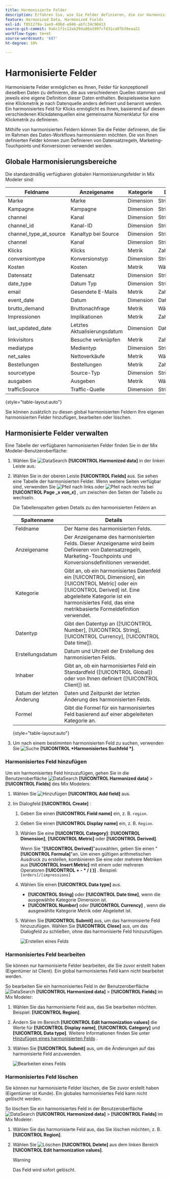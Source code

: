 ```yaml
---
title: Harmonisierte Felder
description: Erfahren Sie, wie Sie Felder definieren, die zur Harmonisierung Ihrer Daten in Mix Modeler verwendet werden sollen.
feature: Harmonized Data, Harmonized Fields
exl-id: f051279a-1ae9-49bd-a946-abfc34c90413
source-git-commit: 9a6c1f1c12ab29da80a1997cfd31ca07b38eaa22
workflow-type: tm+mt
source-wordcount: '687'
ht-degree: 10%

---
```


# Harmonisierte Felder

Harmonisierte Felder ermöglichen es Ihnen, Felder für konzeptionell dieselben Daten zu definieren, die aus verschiedenen Quellen stammen und jeweils eine eigene Definition dieser Daten enthalten. Beispielsweise kann eine Klickmetrik je nach Datenquelle anders definiert und benannt werden. Ein harmonisiertes Feld für Klicks ermöglicht es Ihnen, basierend auf diesen verschiedenen Klickdatenquellen eine gemeinsame Nomenklatur für eine Klickmetrik zu definieren.

Mithilfe von harmonisierten Feldern können Sie die Felder definieren, die Sie im Rahmen des Daten-Workflows harmonisieren möchten. Die von Ihnen definierten Felder können zum Definieren von Datensatzregeln, Marketing-Touchpoints und Konversionen verwendet werden.

## Globale Harmonisierungsbereiche

Die standardmäßig verfügbaren globalen Harmonisierungsfelder in Mix Modeler sind:


| Feldname | Anzeigename | Kategorie | Datentyp | Kommentar |
| ---------------------- | ---------------------- | --------- | --------- | --------- |
| Marke | Marke | Dimension | String |           |
| Kampagne | Kampagne | Dimension | String |           |
| channel | Kanal | Dimension | String |           |
| channel_id | Kanal-ID | Dimension | String |           |
| channel_type_at_source | Kanaltyp bei Source | Dimension | String |           |
| channel | Kanal | Dimension | String |           |
| Klicks | Klicks | Metrik | Zahl |           |
| conversiontype | Konversionstyp | Dimension | String |           |
| Kosten | Kosten | Metrik | Währung |           |
| Datensatz | Datensatz | Dimension | String |           |
| date_type | Datum Typ | Dimension | String | Tag, Woche |
| email | Gesendete E-Mails | Metrik | Zahl |           |
| event_date | Datum | Dimension | Datum/Uhrzeit |           |
| brutto_demand | Bruttonachfrage | Metrik | Währung |           |
| Impressionen | Implikationen | Metrik | Zahl |           |
| last_updated_date | Letztes Aktualisierungsdatum | Dimension | Datum/Uhrzeit |           |
| linkvisitors | Besuche verknüpfen | Metrik | Zahl |           |
| mediatype | Medientyp | Dimension | String |           |
| net_sales | Nettoverkäufe | Metrik | Währung |           |
| Bestellungen | Bestellungen | Metrik | Zahl |           |
| sourcetype | Source-Typ | Dimension | String |           |
| ausgaben | Ausgeben | Metrik | Währung |           |
| trafficSource | Traffic-Quelle | Dimension | String |           |

{style="table-layout:auto"}

Sie können zusätzlich zu diesen global harmonisierten Feldern Ihre eigenen harmonisierten Felder hinzufügen, bearbeiten oder löschen.

## Harmonisierte Felder verwalten

Eine Tabelle der verfügbaren harmonisierten Felder finden Sie in der Mix Modeler-Benutzeroberfläche:

1. Wählen Sie ![DataSearch](/help/assets/icons/DataCheck.svg) **[!UICONTROL Harmonized data]** in der linken Leiste aus.

1. Wählen Sie in der oberen Leiste **[!UICONTROL Fields]** aus. Sie sehen eine Tabelle der harmonisierten Felder. Wenn weitere Seiten verfügbar sind, verwenden Sie ![Pfeil nach links](/help/assets/icons/ChevronLeft.svg) oder ![Pfeil nach rechts](/help/assets/icons/ChevronRight.svg) bei **[!UICONTROL Page _x _von_x_]** , um zwischen den Seiten der Tabelle zu wechseln.

   Die Tabellenspalten geben Details zu den harmonisierten Feldern an

   | Spaltenname | Details |
   | ---------------------- | ----------|
   | Feldname | Der Name des harmonisierten Felds. |
   | Anzeigename | Der Anzeigename des harmonisierten Felds. Dieser Anzeigename wird beim Definieren von Datensatzregeln, Marketing-Touchpoints und Konversionsdefinitionen verwendet. |
   | Kategorie | Gibt an, ob ein harmonisiertes Datenfeld ein [!UICONTROL Dimension], ein [!UICONTROL Metric] oder ein [!UICONTROL Derived] ist. Eine abgeleitete Kategorie ist ein harmonisiertes Feld, das eine metrikbasierte Formeldefinition verwendet. |
   | Datentyp | Gibt den Datentyp an ([!UICONTROL Number], [!UICONTROL String], [!UICONTROL Currency], [!UICONTROL Date time]). |
   | Erstellungsdatum | Datum und Uhrzeit der Erstellung des harmonisierten Felds. |
   | Inhaber | Gibt an, ob ein harmonisiertes Feld ein Standardfeld ([!UICONTROL Global]) oder von Ihnen definiert ([!UICONTROL Client]) ist. |
   | Datum der letzten Änderung | Daten und Zeitpunkt der letzten Änderung des harmonisierten Felds. |
   | Formel | Gibt die Formel für ein harmonisiertes Feld basierend auf einer abgeleiteten Kategorie an. |

   {style="table-layout:auto"}

1. Um nach einem bestimmten harmonisierten Feld zu suchen, verwenden Sie ![Suche](/help/assets/icons/Search.svg) **[!UICONTROL *Harmonisiertes Suchfeld *]**.


### Harmonisiertes Feld hinzufügen

Um ein harmonisiertes Feld hinzuzufügen, gehen Sie in die Benutzeroberfläche ![DataSearch](/help/assets/icons/DataCheck.svg) **[!UICONTROL Harmonized data]** > **[!UICONTROL Fields]** des Mix Modelers:

1. Wählen Sie ![Hinzufügen](/help/assets/icons/AddCircle.svg) **[!UICONTROL Add field]** aus.

1. Im Dialogfeld **[!UICONTROL Create]** :

   1. Geben Sie einen **[!UICONTROL Field name]** ein, z. B. `region`.
   1. Geben Sie einen **[!UICONTROL Display name]** ein, z. B. `Region`.
   1. Wählen Sie eine **[!UICONTROL Category]**: **[!UICONTROL Dimension]**, **[!UICONTROL Metric]** oder **[!UICONTROL Derived]**.

      Wenn Sie &quot;**[!UICONTROL Derived]**&quot;auswählen, geben Sie einen &quot;**[!UICONTROL Formula]**&quot;an. Um einen gültigen arithmetischen Ausdruck zu erstellen, kombinieren Sie eine oder mehrere Metriken aus **[!UICONTROL Insert Metric]** mit einem oder mehreren Operatoren **[!UICONTROL + - * / ( )]** . Beispiel: `[orders]/[impressions]`

   1. Wählen Sie einen **[!UICONTROL Data type]** aus.

      - **[!UICONTROL String]** oder **[!UICONTROL Date time]**, wenn die ausgewählte Kategorie Dimension ist.
      - **[!UICONTROL Number]** oder **[!UICONTROL Currency]** , wenn die ausgewählte Kategorie Metrik oder Abgeleitet ist.

   1. Wählen Sie **[!UICONTROL Submit]** aus, um das harmonisierte Feld hinzuzufügen. Wählen Sie **[!UICONTROL Close]** aus, um das Dialogfeld zu schließen, ohne das harmonisierte Feld hinzuzufügen.

      ![Erstellen eines Felds](/help/assets/create-field.png)


### Harmonisiertes Feld bearbeiten

Sie können nur harmonisierte Felder bearbeiten, die Sie zuvor erstellt haben (Eigentümer ist Client). Ein global harmonisiertes Feld kann nicht bearbeitet werden.

So bearbeiten Sie ein harmonisiertes Feld in der Benutzeroberfläche ![DataSearch](/help/assets/icons/DataCheck.svg) **[!UICONTROL Harmonized data]** > **[!UICONTROL Fields]** im Mix Modeler:

1. Wählen Sie das harmonisierte Feld aus, das Sie bearbeiten möchten. Beispiel: **[!UICONTROL Region]**.

1. Ändern Sie im Bereich **[!UICONTROL Edit harmonization values]** die Werte für **[!UICONTROL Display name]**, **[!UICONTROL Category]** und **[!UICONTROL Data type]**. Weitere Informationen finden Sie unter [Hinzufügen eines harmonisierten Felds](#add-a-harmonized-field) .

1. Wählen Sie **[!UICONTROL Submit]** aus, um die Änderungen auf das harmonisierte Feld anzuwenden.

   ![Bearbeiten eines Felds](/help/assets/edit-field.png)

### Harmonisiertes Feld löschen

Sie können nur harmonisierte Felder löschen, die Sie zuvor erstellt haben (Eigentümer ist Kunde). Ein globales harmonisiertes Feld kann nicht gelöscht werden.

So löschen Sie ein harmonisiertes Feld in der Benutzeroberfläche ![DataSearch](/help/assets/icons/DataCheck.svg) **[!UICONTROL Harmonized data]** > **[!UICONTROL Fields]** im Mix Modeler:

1. Wählen Sie das harmonisierte Feld aus, das Sie löschen möchten, z. B. **[!UICONTROL Region]**.

1. Wählen Sie ![Löschen](/help/assets/icons/Delete.svg) **[!UICONTROL Delete]** aus dem linken Bereich **[!UICONTROL Edit harmonization values]**.

   >[!WARNING]
   >
   >   Das Feld wird sofort gelöscht.

